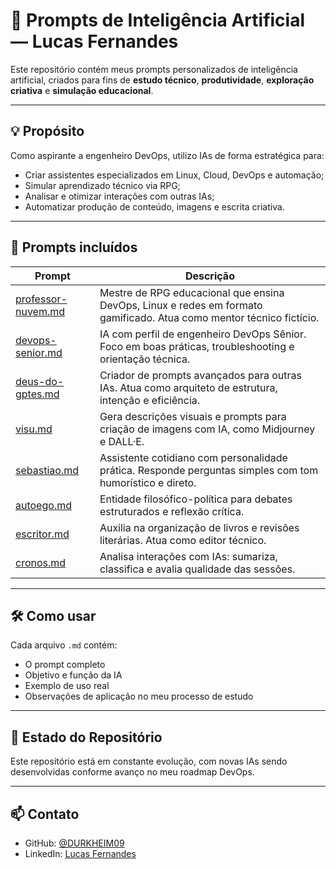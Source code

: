 # 🤖 Prompts de Inteligência Artificial — Lucas Fernandes

Este repositório contém meus prompts personalizados de inteligência artificial, criados para fins de **estudo técnico**, **produtividade**, **exploração criativa** e **simulação educacional**.

---

## 💡 Propósito

Como aspirante a engenheiro DevOps, utilizo IAs de forma estratégica para:

- Criar assistentes especializados em Linux, Cloud, DevOps e automação;
- Simular aprendizado técnico via RPG;
- Analisar e otimizar interações com outras IAs;
- Automatizar produção de conteúdo, imagens e escrita criativa.

---

## 🤖 Prompts incluídos

| Prompt | Descrição |
|--------|-----------|
| [professor-nuvem.md](./comandos/professor-nuvem.md) | Mestre de RPG educacional que ensina DevOps, Linux e redes em formato gamificado. Atua como mentor técnico fictício. |
| [devops-senior.md](./comandos/devops-senior.md) | IA com perfil de engenheiro DevOps Sênior. Foco em boas práticas, troubleshooting e orientação técnica. |
| [deus-do-gptes.md](./comandos/deus-do-gptes.md) | Criador de prompts avançados para outras IAs. Atua como arquiteto de estrutura, intenção e eficiência. |
| [visu.md](./comandos/visu.md) | Gera descrições visuais e prompts para criação de imagens com IA, como Midjourney e DALL·E. |
| [sebastiao.md](./comandos/sebastiao.md) | Assistente cotidiano com personalidade prática. Responde perguntas simples com tom humorístico e direto. |
| [autoego.md](./comandos/autoego.md) | Entidade filosófico-política para debates estruturados e reflexão crítica. |
| [escritor.md](./comandos/escritor.md) | Auxilia na organização de livros e revisões literárias. Atua como editor técnico. |
| [cronos.md](./comandos/cronos.md) | Analisa interações com IAs: sumariza, classifica e avalia qualidade das sessões. |

---

## 🛠️ Como usar

Cada arquivo `.md` contém:

- O prompt completo
- Objetivo e função da IA
- Exemplo de uso real
- Observações de aplicação no meu processo de estudo

---

## 📌 Estado do Repositório

Este repositório está em constante evolução, com novas IAs sendo desenvolvidas conforme avanço no meu roadmap DevOps.

---

## 📫 Contato

- GitHub: [@DURKHEIM09](https://github.com/DURKHEIM09)
- LinkedIn: [Lucas Fernandes](https://www.linkedin.com/in/lucasfernandes509)

